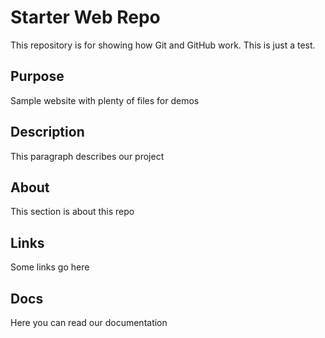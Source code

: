 # Starter Web Repo

This repository is for showing how Git and GitHub work. This is just a test.

## Purpose

Sample website with plenty of files for demos

## Description

This paragraph describes our project

## About

This section is about this repo

## Links

Some links go here

## Docs

Here you can read our documentation
